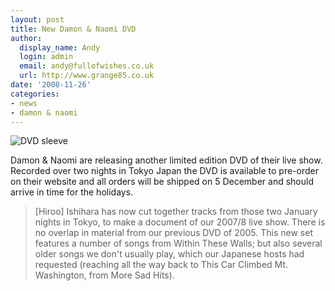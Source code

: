 ```yaml
---
layout: post
title: New Damon & Naomi DVD
author:
  display_name: Andy
  login: admin
  email: andy@fullofwishes.co.uk
  url: http://www.grange85.co.uk
date: '2008-11-26'
categories:
- news
- damon & naomi
---
```

<div class="imagebox-a"><img src="https://media.fullofwishes.co.uk/03-damon_and_naomi/sleeves/dan-shibuyaonest2008.jpg" alt="DVD sleeve"/></div>
<p>Damon & Naomi are releasing another limited edition DVD of their live show. Recorded over two nights in Tokyo Japan the DVD is available to pre-order on their website and all orders will be shipped on 5 December and should arrive in time for the holidays.</p>
<blockquote><p>[Hiroo] Ishihara has now cut together tracks from those two January nights in Tokyo, to make a document of our 2007/8 live show. There is no overlap in material from our previous DVD of 2005. This new set features a number of songs from Within These Walls; but also several older songs we don't usually play, which our Japanese hosts had requested (reaching all the way back to This Car Climbed Mt. Washington, from More Sad Hits).</p></blockquote>
